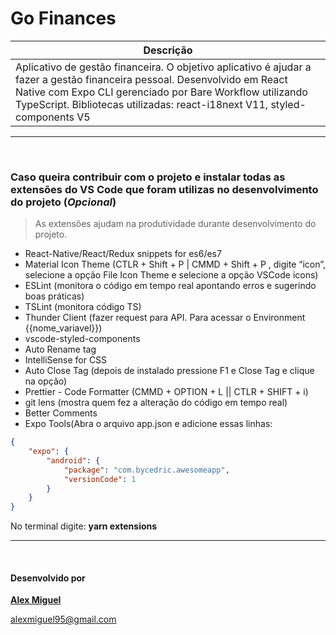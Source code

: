# Go Finances

|   Descrição
|---
| Aplicativo de gestão financeira. O objetivo aplicativo é ajudar a fazer a gestão financeira pessoal. Desenvolvido em React Native com Expo CLI gerenciado por Bare Workflow utilizando TypeScript. Bibliotecas utilizadas: react-i18next V11, styled-components V5 |

---
&nbsp; 

###  Caso queira contribuir com o projeto e instalar todas as extensões do VS Code que foram utilizas no desenvolvimento do projeto **(*Opcional*)**
> As extensões ajudam na produtividade durante desenvolvimento do projeto.
* React-Native/React/Redux snippets for es6/es7
* Material Icon Theme (CTLR + Shift + P | CMMD + Shift + P , digite “icon”, selecione a opção File Icon Theme e selecione a opção VSCode icons)
* ESLint (monitora o código em tempo real apontando erros e sugerindo boas práticas)
* TSLint (monitora código TS)
* Thunder Client (fazer request para API. Para acessar o Environment {{nome_variavel}})
* vscode-styled-components
* Auto Rename tag
* IntelliSense for CSS
* Auto Close Tag (depois de instalado pressione F1 e Close Tag e clique na opção)
* Prettier - Code Formatter (CMMD + OPTION + L || CTLR + SHIFT + i) 
* git lens (mostra quem fez a alteração do código em tempo real)
* Better Comments
* Expo Tools(Abra o arquivo app.json e adicione essas linhas: 
```json
{
    "expo": {
        "android": {
            "package": "com.bycedric.awesomeapp",
            "versionCode": 1
        }
    } 
}  
```


No terminal digite: **yarn extensions**

---


&nbsp;  
#### Desenvolvido por
**[Alex Miguel](https://www.linkedin.com/in/alexmiguel95/)**

alexmiguel95@gmail.com
